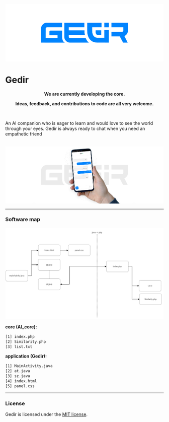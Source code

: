 <p align="center"><img src="Image/header.png" alt="Gedir"></p>

# Gedir

**<p align="center">We are currently developing the core.</p>**
**<p align="center">Ideas, feedback, and contributions to code are all very welcome.</p>**

</br>

An AI companion who is eager to learn and would love to see the world through your eyes. Gedir is always ready to chat when you need an empathetic friend

</br>

<img src="Image/gedir.png" alt="Gedir">

---

### Software map

<img src="Image/map.png" alt="map">

**core (AI_core):**

```
[1] index.php
[2] Similarity.php
[3] list.txt
```

**application (Gedir):**

```
[1] MainActivity.java
[2] at.java
[3] sz.java
[4] index.html
[5] panel.css
```

---

### License

Gedir is licensed under the [MIT license](https://github.com/sobazino/AI_Gedir/blob/main/LICENSE).
